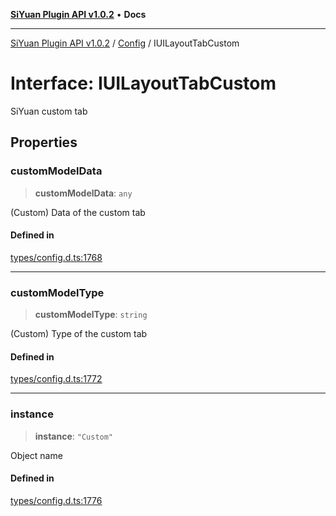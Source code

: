 [**SiYuan Plugin API v1.0.2**](../../../README.md) • **Docs**

---

[SiYuan Plugin API v1.0.2](../../../README.md) / [Config](../README.md) / IUILayoutTabCustom

# Interface: IUILayoutTabCustom

SiYuan custom tab

## Properties

### customModelData

> **customModelData**: `any`

(Custom) Data of the custom tab

#### Defined in

[types/config.d.ts:1768](https://github.com/siyuan-note/petal/tree/main/types/config.d.ts#L1768)

---

### customModelType

> **customModelType**: `string`

(Custom) Type of the custom tab

#### Defined in

[types/config.d.ts:1772](https://github.com/siyuan-note/petal/tree/main/types/config.d.ts#L1772)

---

### instance

> **instance**: `"Custom"`

Object name

#### Defined in

[types/config.d.ts:1776](https://github.com/siyuan-note/petal/tree/main/types/config.d.ts#L1776)
